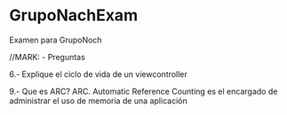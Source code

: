 # GrupoNachExam
Examen para GrupoNoch

//MARK: - Preguntas

6.- Explique el ciclo de vida de un viewcontroller

9.- Que es ARC?
ARC. Automatic Reference Counting es el encargado de administrar el uso de memoria de una aplicación 
